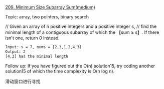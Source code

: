 [209. Minimum Size Subarray Sum(medium)](https://leetcode.com/problems/minimum-size-subarray-sum/description/)  
  
Topic: array, two pointers, binary search

// Given an array of n positive integers and a positive integer s,
// find the minimal length of a contiguous subarray of which the 【sum ≥ s】. 
If there isn't one, return 0 instead.

```html
Input: s = 7, nums = [2,3,1,2,4,3]
Output: 2
[4,3] has the minimal length
```

Follow up:
If you have figured out the O(n) solution15, 
try coding another solution15 of which the time complexity is O(n log n).

滑动窗口进行寻找


